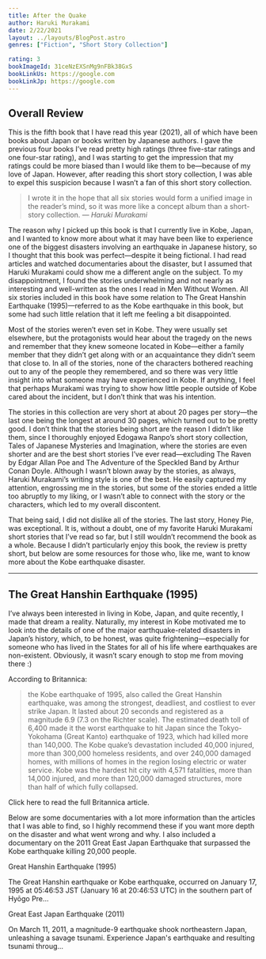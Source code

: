 ```yaml
---
title: After the Quake
author: Haruki Murakami
date: 2/22/2021
layout: ../layouts/BlogPost.astro
genres: ["Fiction", "Short Story Collection"]

rating: 3
bookImageId: 31ceNzEXSnMg9nFBk38GxS
bookLinkUs: https://google.com
bookLinkJp: https://google.com
---
```


## Overall Review

This is the fifth book that I have read this year (2021), all of which have been books about Japan or books written by Japanese authors. I gave the previous four books I’ve read pretty high ratings (three five-star ratings and one four-star rating), and I was starting to get the impression that my ratings could be more biased than I would like them to be—because of my love of Japan. However, after reading this short story collection, I was able to expel this suspicion because I wasn’t a fan of this short story collection.

> I wrote it in the hope that all six stories would form a unified image in the reader’s mind, so it was more like a concept album than a short-story collection.
> <cite> — Haruki Murakami </cite>

The reason why I picked up this book is that I currently live in Kobe, Japan, and I wanted to know more about what it may have been like to experience one of the biggest disasters involving an earthquake in Japanese history, so I thought that this book was perfect—despite it being fictional. I had read articles and watched documentaries about the disaster, but I assumed that Haruki Murakami could show me a different angle on the subject. To my disappointment, I found the stories underwhelming and not nearly as interesting and well-written as the ones I read in Men Without Women. All six stories included in this book have some relation to The Great Hanshin Earthquake (1995)—referred to as the Kobe earthquake in this book, but some had such little relation that it left me feeling a bit disappointed.

Most of the stories weren’t even set in Kobe. They were usually set elsewhere, but the protagonists would hear about the tragedy on the news and remember that they knew someone located in Kobe—either a family member that they didn’t get along with or an acquaintance they didn’t seem that close to. In all of the stories, none of the characters bothered reaching out to any of the people they remembered, and so there was very little insight into what someone may have experienced in Kobe. If anything, I feel that perhaps Murakami was trying to show how little people outside of Kobe cared about the incident, but I don’t think that was his intention.

The stories in this collection are very short at about 20 pages per story—the last one being the longest at around 30 pages, which turned out to be pretty good. I don’t think that the stories being short are the reason I didn’t like them, since I thoroughly enjoyed Edogawa Ranpo’s short story collection, Tales of Japanese Mysteries and Imagination, where the stories are even shorter and are the best short stories I’ve ever read—excluding The Raven by Edgar Allan Poe and The Adventure of the Speckled Band by Arthur Conan Doyle. Although I wasn’t blown away by the stories, as always, Haruki Murakami’s writing style is one of the best. He easily captured my attention, engrossing me in the stories, but some of the stories ended a little too abruptly to my liking, or I wasn’t able to connect with the story or the characters, which led to my overall discontent.

That being said, I did not dislike all of the stories. The last story, Honey Pie, was exceptional. It is, without a doubt, one of my favorite Haruki Murakami short stories that I’ve read so far, but I still wouldn’t recommend the book as a whole. Because I didn’t particularly enjoy this book, the review is pretty short, but below are some resources for those who, like me, want to know more about the Kobe earthquake disaster.

---

## The Great Hanshin Earthquake (1995)

I’ve always been interested in living in Kobe, Japan, and quite recently, I made that dream a reality. Naturally, my interest in Kobe motivated me to look into the details of one of the major earthquake-related disasters in Japan’s history, which, to be honest, was quite frightening—especially for someone who has lived in the States for all of his life where earthquakes are non-existent. Obviously, it wasn’t scary enough to stop me from moving there :)

According to Britannica:

> the Kobe earthquake of 1995, also called the Great Hanshin earthquake, was among the strongest, deadliest, and costliest to ever strike Japan. It lasted about 20 seconds and registered as a magnitude 6.9 (7.3 on the Richter scale). The estimated death toll of 6,400 made it the worst earthquake to hit Japan since the Tokyo-Yokohama (Great Kanto) earthquake of 1923, which had killed more than 140,000. The Kobe quake’s devastation included 40,000 injured, more than 300,000 homeless residents, and over 240,000 damaged homes, with millions of homes in the region losing electric or water service. Kobe was the hardest hit city with 4,571 fatalities, more than 14,000 injured, and more than 120,000 damaged structures, more than half of which fully collapsed.

Click here to read the full Britannica article.

Below are some documentaries with a lot more information than the articles that I was able to find, so I highly recommend these if you want more depth on the disaster and what went wrong and why. I also included a documentary on the 2011 Great East Japan Earthquake that surpassed the Kobe earthquake killing 20,000 people.

Great Hanshin Earthquake (1995)

The Great Hanshin earthquake or Kobe earthquake, occurred on January 17, 1995 at 05:46:53 JST (January 16 at 20:46:53 UTC) in the southern part of Hyōgo Pre...

Great East Japan Earthquake (2011)

On March 11, 2011, a magnitude-9 earthquake shook northeastern Japan, unleashing a savage tsunami. Experience Japan's earthquake and resulting tsunami throug...
